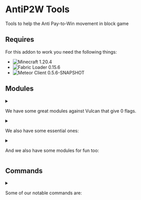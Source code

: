 # AntiP2W Tools
Tools to help the Anti Pay-to-Win movement in block game

## Requires
For this addon to work you need the following things:
- ![Minecraft 1.20.4](https://img.shields.io/badge/Minecraft-1.20.4-00cc00.svg)
- ![Fabric Loader 0.15.6](https://img.shields.io/badge/Fabric_Loader-0.15.6-807a6d.svg)
- ![Meteor Client 0.5.6-SNAPSHOT](https://img.shields.io/badge/Meteor_Client-0.5.6--SNAPSHOT-913de2.svg)


## Modules
<details>
<summary>
  
We have some great modules against Vulcan that give 0 flags.

</summary>
<p>- Boat Fly (395 bps max)</p>
<p>- Elytra Fly (elytra takes no durability, 70 bps max)</p>
<p>- Glide</p>
<p>- Spider</p>
</details>

<details>
<summary>
  
We also have some essential ones:

</summary>
<p>- Anti Vanish</p>
<p>- Auto Login</p>
<p>- Auto Sign Plus</p>
<p>- Chat Filter</p>
<p>- Packet Logger</p>
<p>- Storage No Render</p>
</details>

<details>
<summary>
  
And we also have some modules for fun too:

</summary>
<p>- Creative Puke</p>
<p>- Fidget Spinner</p>
<p>- Minesweeper</p>
<p>- Trampoline</p>
</details>

## Commands
<details>
<summary>
  
Some of our notable commands are: 

</summary>
<p>- shulker-counter</p>
<p>- chest</p>
<p>- hotbar-clear</p>
</details>

